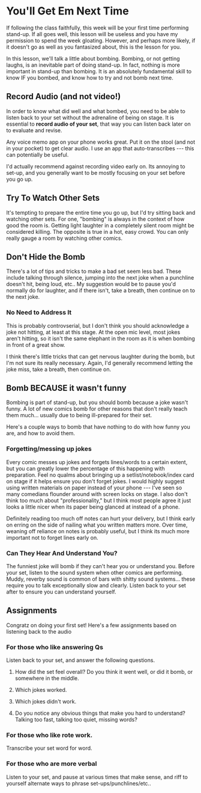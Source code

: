 # You'll Get Em Next Time

If following the class faithfully, this week will be your first time performing stand-up. If all goes well, this lesson will be useless and you have my permission to spend the week gloating. However, and perhaps more likely, if it doesn't go as well as you fantasized about, this is the lesson for you.

In this lesson, we'll talk a little about bombing. Bombing, or not getting laughs, is an inevitable part of doing stand-up. In fact, nothing is more important in stand-up than bombing. It is an absolutely fundamental skill to know IF you bombed, and know how to try and not bomb next time. 

## Record Audio (and not video!)

In order to know what did well and what bombed, you need to be able to listen back to your set without the adrenaline of being on stage. It is essential to **record audio of your set**, that way you can listen back later on to evaluate and revise.

Any voice memo app on your phone works great. Put it on the stool (and not in your pocket) to get clear audio. I use an app that auto-transcribes --- this can potentially be useful.

I'd actually recommend against recording video early on. Its annoying to set-up, and you generally want to be mostly focusing on your set before you go up.

## Try To Watch Other Sets

It's tempting to prepare the entire time you go up, but I'd try sitting back and watching other sets. For one, "bombing" is always in the context of how good the room is. Getting light laughter in a completely silent room might be considered killing. The opposite is true in a hot, easy crowd. You can only really gauge a room by watching other comics.

## Don't Hide the Bomb

There's a lot of tips and tricks to make a bad set seem less bad. These include talking through silence, jumping into the next joke when a punchline doesn't hit, being loud, etc.. My suggestion would be to pause you'd normally do for laughter, and if there isn't, take a breath, then continue on to the next joke.

### No Need to Address It

This is probably controvserial, but I don't think you should acknowledge a joke not hitting, at least at this stage. At the open mic level, most jokes aren't hitting, so it isn't the same elephant in the room as it is when bombing in front of a great show.

I think there's little tricks that can get nervous laughter during the bomb, but I'm not sure its really necessary. Again, I'd generally recommend letting the joke miss, take a breath, then continue on. 


## Bomb BECAUSE it wasn't funny

Bombing is part of stand-up, but you should bomb because a joke wasn't funny. A lot of new comics bomb for other reasons that don't really teach them much... usually due to being ill-prepared for their set.

Here's a couple ways to bomb that have nothing to do with how funny you are, and how to avoid them.

### Forgetting/messing up jokes

Every comic messes up jokes and forgets lines/words to a certain extent, but you can greatly lower the percentage of this happening with preparation. Feel no qualms about bringing up a setlist/notebook/index card on stage if it helps ensure you don't forget jokes. I would highly suggest using written materials on paper instead of your phone --- I've seen so many comedians flounder around with screen locks on stage. I also don't think too much about "professionality," but I think most people agree it just looks a little nicer when its paper being glanced at instead of a phone. 

Definitely reading too much off notes can hurt your delivery, but I think early on erring on the side of nailing what you written matters more. Over time, weaning off reliance on notes is probably useful, but I think its much more important not to forget lines early on. 

### Can They Hear And Understand You?

The funniest joke will bomb if they can't hear you or understand you. Before your set, listen to the sound system when other comics are performing. Muddy, reverby sound is common of bars with shitty sound systems... these require you to talk exceptionally slow and clearly. Listen back to your set after to ensure you can understand yourself. 

## Assignments

Congratz on doing your first set! Here's a few assignments based on listening back to the audio

### For those who like answering Qs

Listen back to your set, and answer the following questions.

1) How did the set feel overall? Do you think it went well, or did it bomb, or somewhere in the middle.

2) Which jokes worked.

3) Which jokes didn't work.

4) Do you notice any obvious things that make you hard to understand? Talking too fast, talking too quiet, missing words?

### For those who like rote work.

Transcribe your set word for word.

### For those who are more verbal

Listen to your set, and pause at various times that make sense, and riff to yourself alternate ways to phrase set-ups/punchlines/etc.. 

